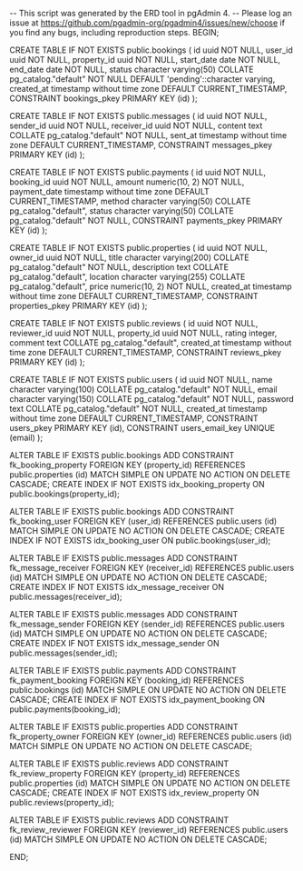 -- This script was generated by the ERD tool in pgAdmin 4.
-- Please log an issue at https://github.com/pgadmin-org/pgadmin4/issues/new/choose if you find any bugs, including reproduction steps.
BEGIN;


CREATE TABLE IF NOT EXISTS public.bookings
(
    id uuid NOT NULL,
    user_id uuid NOT NULL,
    property_id uuid NOT NULL,
    start_date date NOT NULL,
    end_date date NOT NULL,
    status character varying(50) COLLATE pg_catalog."default" NOT NULL DEFAULT 'pending'::character varying,
    created_at timestamp without time zone DEFAULT CURRENT_TIMESTAMP,
    CONSTRAINT bookings_pkey PRIMARY KEY (id)
);

CREATE TABLE IF NOT EXISTS public.messages
(
    id uuid NOT NULL,
    sender_id uuid NOT NULL,
    receiver_id uuid NOT NULL,
    content text COLLATE pg_catalog."default" NOT NULL,
    sent_at timestamp without time zone DEFAULT CURRENT_TIMESTAMP,
    CONSTRAINT messages_pkey PRIMARY KEY (id)
);

CREATE TABLE IF NOT EXISTS public.payments
(
    id uuid NOT NULL,
    booking_id uuid NOT NULL,
    amount numeric(10, 2) NOT NULL,
    payment_date timestamp without time zone DEFAULT CURRENT_TIMESTAMP,
    method character varying(50) COLLATE pg_catalog."default",
    status character varying(50) COLLATE pg_catalog."default" NOT NULL,
    CONSTRAINT payments_pkey PRIMARY KEY (id)
);

CREATE TABLE IF NOT EXISTS public.properties
(
    id uuid NOT NULL,
    owner_id uuid NOT NULL,
    title character varying(200) COLLATE pg_catalog."default" NOT NULL,
    description text COLLATE pg_catalog."default",
    location character varying(255) COLLATE pg_catalog."default",
    price numeric(10, 2) NOT NULL,
    created_at timestamp without time zone DEFAULT CURRENT_TIMESTAMP,
    CONSTRAINT properties_pkey PRIMARY KEY (id)
);

CREATE TABLE IF NOT EXISTS public.reviews
(
    id uuid NOT NULL,
    reviewer_id uuid NOT NULL,
    property_id uuid NOT NULL,
    rating integer,
    comment text COLLATE pg_catalog."default",
    created_at timestamp without time zone DEFAULT CURRENT_TIMESTAMP,
    CONSTRAINT reviews_pkey PRIMARY KEY (id)
);

CREATE TABLE IF NOT EXISTS public.users
(
    id uuid NOT NULL,
    name character varying(100) COLLATE pg_catalog."default" NOT NULL,
    email character varying(150) COLLATE pg_catalog."default" NOT NULL,
    password text COLLATE pg_catalog."default" NOT NULL,
    created_at timestamp without time zone DEFAULT CURRENT_TIMESTAMP,
    CONSTRAINT users_pkey PRIMARY KEY (id),
    CONSTRAINT users_email_key UNIQUE (email)
);

ALTER TABLE IF EXISTS public.bookings
    ADD CONSTRAINT fk_booking_property FOREIGN KEY (property_id)
    REFERENCES public.properties (id) MATCH SIMPLE
    ON UPDATE NO ACTION
    ON DELETE CASCADE;
CREATE INDEX IF NOT EXISTS idx_booking_property
    ON public.bookings(property_id);


ALTER TABLE IF EXISTS public.bookings
    ADD CONSTRAINT fk_booking_user FOREIGN KEY (user_id)
    REFERENCES public.users (id) MATCH SIMPLE
    ON UPDATE NO ACTION
    ON DELETE CASCADE;
CREATE INDEX IF NOT EXISTS idx_booking_user
    ON public.bookings(user_id);


ALTER TABLE IF EXISTS public.messages
    ADD CONSTRAINT fk_message_receiver FOREIGN KEY (receiver_id)
    REFERENCES public.users (id) MATCH SIMPLE
    ON UPDATE NO ACTION
    ON DELETE CASCADE;
CREATE INDEX IF NOT EXISTS idx_message_receiver
    ON public.messages(receiver_id);


ALTER TABLE IF EXISTS public.messages
    ADD CONSTRAINT fk_message_sender FOREIGN KEY (sender_id)
    REFERENCES public.users (id) MATCH SIMPLE
    ON UPDATE NO ACTION
    ON DELETE CASCADE;
CREATE INDEX IF NOT EXISTS idx_message_sender
    ON public.messages(sender_id);


ALTER TABLE IF EXISTS public.payments
    ADD CONSTRAINT fk_payment_booking FOREIGN KEY (booking_id)
    REFERENCES public.bookings (id) MATCH SIMPLE
    ON UPDATE NO ACTION
    ON DELETE CASCADE;
CREATE INDEX IF NOT EXISTS idx_payment_booking
    ON public.payments(booking_id);


ALTER TABLE IF EXISTS public.properties
    ADD CONSTRAINT fk_property_owner FOREIGN KEY (owner_id)
    REFERENCES public.users (id) MATCH SIMPLE
    ON UPDATE NO ACTION
    ON DELETE CASCADE;


ALTER TABLE IF EXISTS public.reviews
    ADD CONSTRAINT fk_review_property FOREIGN KEY (property_id)
    REFERENCES public.properties (id) MATCH SIMPLE
    ON UPDATE NO ACTION
    ON DELETE CASCADE;
CREATE INDEX IF NOT EXISTS idx_review_property
    ON public.reviews(property_id);


ALTER TABLE IF EXISTS public.reviews
    ADD CONSTRAINT fk_review_reviewer FOREIGN KEY (reviewer_id)
    REFERENCES public.users (id) MATCH SIMPLE
    ON UPDATE NO ACTION
    ON DELETE CASCADE;

END;
